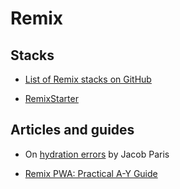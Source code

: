 # Remix

## Stacks

- [List of Remix stacks on GitHub](https://github.com/topics/remix-stack)

- [RemixStarter](https://www.remixstarter.com/)

## Articles and guides

- On [hydration errors](https://www.jacobparis.com/content/remix-hydration-errors)
  by Jacob Paris

- [Remix PWA: Practical A-Y Guide](https://shafspecs.hashnode.dev/remix-pwa-practical-guide)
